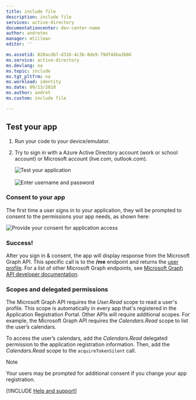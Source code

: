 ```yaml
---
title: include file
description: include file
services: active-directory
documentationcenter: dev-center-name
author: andretms
manager: mtillman
editor: ''

ms.assetid: 820acdb7-d316-4c3b-8de9-79df48ba3b06
ms.service: active-directory
ms.devlang: na
ms.topic: include
ms.tgt_pltfrm: na
ms.workload: identity
ms.date: 09/13/2018
ms.author: andret
ms.custom: include file 

---
```


## Test your app

1. Run your code to your device/emulator.

2. Try to sign in with a Azure Active Directory account (work or school account) or Microsoft account (live.com, outlook.com). 

    ![Test your application](media/active-directory-develop-guidedsetup-android-test/mainwindow.png)
    <br/><br/>
    ![Enter username and password](media/active-directory-develop-guidedsetup-android-test/usernameandpassword.png)

### Consent to your app
The first time a user signs in to your application, they will be prompted to consent to the permissions your app needs, as shown here: 

![Provide your consent for application access](media/active-directory-develop-guidedsetup-android-test/androidconsent.png)


### Success!
After you sign in & consent, the app will display response from the Microsoft Graph API. This specific call is to the **/me** endpoint and returns the [user profile](https://developer.microsoft.com/graph/docs/api-reference/v1.0/api/user_get). For a list of other Microsoft Graph endpoints, see [Microsoft Graph API developer documentation](https://developer.microsoft.com/graph/docs#common-microsoft-graph-queries).

<!--start-collapse-->
### Scopes and delegated permissions

The Microsoft Graph API requires the *User.Read* scope to read a user's profile. This scope is automatically in every app that's registered in the Application Registration Portal. Other APIs will require additional scopes. For example, the Microsoft Graph API requires the *Calendars.Read* scope to list the user’s calendars. 

To access the user’s calendars, add the *Calendars.Read* delegated permission to the application registration information. Then, add the *Calendars.Read* scope to the `acquireTokenSilent` call. 

>[!NOTE]
>Your users may be prompted for additional consent if you change your app registration.

<!--end-collapse-->

[!INCLUDE [Help and support](active-directory-develop-help-support-include.md)]
